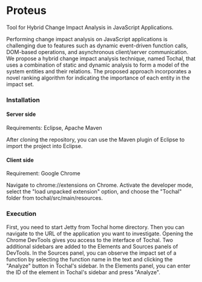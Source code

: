 Proteus
=======

Tool for Hybrid Change Impact Analysis in JavaScript Applications.

Performing change impact analysis on JavaScript applications is challenging due to features such as dynamic event-driven function calls, DOM-based operations, and asynchronous client/server communication. We propose a hybrid change impact analysis technique, named Tochal, that uses a combination of static and dynamic analysis to form a model of the system entities and their relations. The proposed approach incorporates a novel ranking algorithm for indicating the importance of each entity in the impact set.

### Installation

#### Server side
Requirements: Eclipse, Apache Maven

After cloning the repository, you can use the Maven plugin of Eclipse to import the project into Eclipse.

#### Client side
Requirement: Google Chrome

Navigate to chrome://extensions on Chrome. Activate the developer mode, select the "load unpacked extension" option, and choose the "Tochal" folder from tochal/src/main/resources.

### Execution
First, you need to start Jetty from Tochal home directory. Then you can navigate to the URL of the application you want to investigate. Opening the Chrome DevTools gives you access to the interface of Tochal. Two additional sidebars are added to the Elements and Sources panels of DevTools. In the Sources panel, you can observe the impact set of a function by selecting the function name in the text and clicking the "Analyze" button in Tochal's sidebar. In the Elements panel, you can enter the ID of the element in Tochal's sidebar and press "Analyze".

